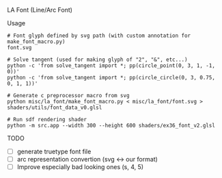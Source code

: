 LA Font (Line/Arc Font)


Usage

```
# Font glyph defined by svg path (with custom annotation for make_font_macro.py)
font.svg

# Solve tangent (used for making glyph of "2", "&", etc...)
python -c 'from solve_tangent import *; pp(circle_point(0, 3, 1, -1, 0))'
python -c 'from solve_tangent import *; pp(circle_circle(0, 3, 0.75, 0, 1, 1))'

# Generate c preprocessor macro from svg
python misc/la_font/make_font_macro.py < misc/la_font/font.svg > shaders/utils/font_data_v0.glsl

# Run sdf rendering shader
python -m src.app --width 300 --height 600 shaders/ex36_font_v2.glsl
```


TODO

- [ ] generate truetype font file
- [ ] arc representation convertion (svg <-> our format)
- [ ] Improve especially bad looking ones (s, 4, 5)
